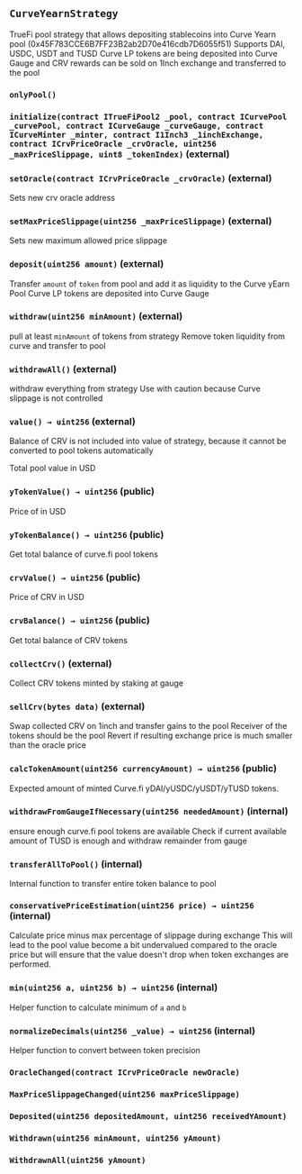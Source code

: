 ## `CurveYearnStrategy`



TrueFi pool strategy that allows depositing stablecoins into Curve Yearn pool (0x45F783CCE6B7FF23B2ab2D70e416cdb7D6055f51)
Supports DAI, USDC, USDT and TUSD
Curve LP tokens are being deposited into Curve Gauge and CRV rewards can be sold on 1Inch exchange and transferred to the pool

### `onlyPool()`






### `initialize(contract ITrueFiPool2 _pool, contract ICurvePool _curvePool, contract ICurveGauge _curveGauge, contract ICurveMinter _minter, contract I1Inch3 _1inchExchange, contract ICrvPriceOracle _crvOracle, uint256 _maxPriceSlippage, uint8 _tokenIndex)` (external)





### `setOracle(contract ICrvPriceOracle _crvOracle)` (external)



Sets new  crv oracle address


### `setMaxPriceSlippage(uint256 _maxPriceSlippage)` (external)



Sets new maximum allowed price slippage


### `deposit(uint256 amount)` (external)



Transfer `amount` of `token` from pool and add it as
liquidity to the Curve yEarn Pool
Curve LP tokens are deposited into Curve Gauge


### `withdraw(uint256 minAmount)` (external)



pull at least `minAmount` of tokens from strategy
Remove token liquidity from curve and transfer to pool


### `withdrawAll()` (external)



withdraw everything from strategy
Use with caution because Curve slippage is not controlled

### `value() → uint256` (external)

Balance of CRV is not included into value of strategy,
because it cannot be converted to pool tokens automatically


Total pool value in USD


### `yTokenValue() → uint256` (public)



Price of  in USD


### `yTokenBalance() → uint256` (public)



Get total balance of curve.fi pool tokens


### `crvValue() → uint256` (public)



Price of CRV in USD


### `crvBalance() → uint256` (public)



Get total balance of CRV tokens


### `collectCrv()` (external)



Collect CRV tokens minted by staking at gauge

### `sellCrv(bytes data)` (external)



Swap collected CRV on 1inch and transfer gains to the pool
Receiver of the tokens should be the pool
Revert if resulting exchange price is much smaller than the oracle price


### `calcTokenAmount(uint256 currencyAmount) → uint256` (public)



Expected amount of minted Curve.fi yDAI/yUSDC/yUSDT/yTUSD tokens.


### `withdrawFromGaugeIfNecessary(uint256 neededAmount)` (internal)



ensure enough curve.fi pool tokens are available
Check if current available amount of TUSD is enough and
withdraw remainder from gauge


### `transferAllToPool()` (internal)



Internal function to transfer entire token balance to pool

### `conservativePriceEstimation(uint256 price) → uint256` (internal)



Calculate price minus max percentage of slippage during exchange
This will lead to the pool value become a bit undervalued
compared to the oracle price but will ensure that the value doesn't drop
when token exchanges are performed.

### `min(uint256 a, uint256 b) → uint256` (internal)



Helper function to calculate minimum of `a` and `b`


### `normalizeDecimals(uint256 _value) → uint256` (internal)



Helper function to convert between token precision



### `OracleChanged(contract ICrvPriceOracle newOracle)`





### `MaxPriceSlippageChanged(uint256 maxPriceSlippage)`





### `Deposited(uint256 depositedAmount, uint256 receivedYAmount)`





### `Withdrawn(uint256 minAmount, uint256 yAmount)`





### `WithdrawnAll(uint256 yAmount)`





